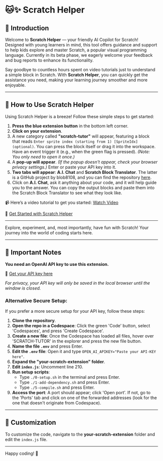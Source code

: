 # 🐱✨ Scratch Helper

## 📘 Introduction

Welcome to **Scratch Helper** — your friendly AI Copilot for Scratch! Designed with young learners in mind, this tool offers guidance and support to help kids explore and master Scratch, a popular visual programming language. Currently in its beta phase, we eagerly welcome your feedback and bug reports to enhance its functionality.

Say goodbye to countless hours spent on video tutorials just to understand a simple block in Scratch. With **Scratch Helper**, you can quickly get the assistance you need, making your learning journey smoother and more enjoyable.

---

## 🚀 How to Use Scratch Helper

Using Scratch Helper is a breeze! Follow these simple steps to get started:

1. **Press the blue extension button** in the bottom left corner.
2. **Click on your extension**.
3. A new category called **"scratch-tutor"** will appear, featuring a block that reads `Enter sprite index (starting from 1) [SpriteIdx] (optional)`. You can press the block itself or drag it into the workspace. Have an event trigger it (e.g., when the green flag is pressed). *(Note: You only need to open it once.)*
4. A **pop-up will appear**. *(If the popup doesn't appear, check your browser privacy settings.)* Enter or paste your API key into it.
5. **Two tabs will appear**: **A.I. Chat** and **Scratch Block Translator**. The latter is a GitHub project by blob8108, and you can find the repository [here](https://github.com/scratchblocks/scratchblocks).
6. Click on **A.I. Chat**, ask it anything about your code, and it will help guide you to the answer. You can copy the output blocks and paste them into the Scratch Block Translator to see what they look like.

📹 Here’s a video tutorial to get you started: [Watch Video](https://vimeo.com/975649020?share=copy)

🔗 [Get Started with Scratch Helper](https://spacewalker215.github.io/Scratch-Tutor/scratch/)

---

Explore, experiment, and, most importantly, have fun with Scratch! Your journey into the world of coding starts here.

---

## 📝 Important Notes

**You need an OpenAI API key to use this extension.**

🔗 [Get your API key here](https://platform.openai.com/api-keys)

*For privacy, your API key will only be saved in the local browser until the window is closed.*

### Alternative Secure Setup:

If you prefer a more secure setup for your API key, follow these steps:

1. **Clone the repository**.
2. **Open the repo in a Codespace**: Click the green 'Code' button, select 'Codespaces', and press 'Create Codespace'.
3. **Create a new file**: Once the Codespace has loaded all files, hover over 'SCRATCH-TUTOR' in the explorer and press the new file button.
4. **Name the file `.env`** and press Enter.
5. **Edit the `.env` file**: Open it and type `OPEN_AI_APIKEY="Paste your API-KEY here"`.
6. **Expand the "your-scratch-extension" folder**.
7. **Edit `index.js`**: Uncomment line 210.
8. **Run setup scripts**:
    - Type `./0-setup.sh` in the terminal and press Enter.
    - Type `./1-add-dependency.sh` and press Enter.
    - Type `./5-compile.sh` and press Enter.
9. **Access the port**: A port should appear; click 'Open port'. If not, go to the 'Ports' tab and click on one of the forwarded addresses (look for the one that doesn't originate from Codespace).

---

## 🔧 Customization

To customize the code, navigate to the **your-scratch-extension** folder and edit the `index.js` file.

---

Happy coding! 🎉
